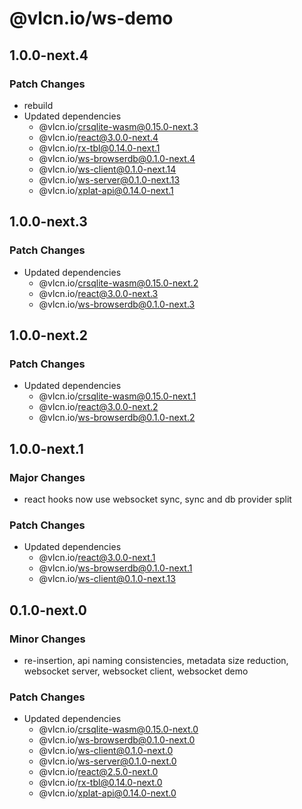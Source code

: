 # @vlcn.io/ws-demo

## 1.0.0-next.4

### Patch Changes

- rebuild
- Updated dependencies
  - @vlcn.io/crsqlite-wasm@0.15.0-next.3
  - @vlcn.io/react@3.0.0-next.4
  - @vlcn.io/rx-tbl@0.14.0-next.1
  - @vlcn.io/ws-browserdb@0.1.0-next.4
  - @vlcn.io/ws-client@0.1.0-next.14
  - @vlcn.io/ws-server@0.1.0-next.13
  - @vlcn.io/xplat-api@0.14.0-next.1

## 1.0.0-next.3

### Patch Changes

- Updated dependencies
  - @vlcn.io/crsqlite-wasm@0.15.0-next.2
  - @vlcn.io/react@3.0.0-next.3
  - @vlcn.io/ws-browserdb@0.1.0-next.3

## 1.0.0-next.2

### Patch Changes

- Updated dependencies
  - @vlcn.io/crsqlite-wasm@0.15.0-next.1
  - @vlcn.io/react@3.0.0-next.2
  - @vlcn.io/ws-browserdb@0.1.0-next.2

## 1.0.0-next.1

### Major Changes

- react hooks now use websocket sync, sync and db provider split

### Patch Changes

- Updated dependencies
  - @vlcn.io/react@3.0.0-next.1
  - @vlcn.io/ws-browserdb@0.1.0-next.1
  - @vlcn.io/ws-client@0.1.0-next.13

## 0.1.0-next.0

### Minor Changes

- re-insertion, api naming consistencies, metadata size reduction, websocket server, websocket client, websocket demo

### Patch Changes

- Updated dependencies
  - @vlcn.io/crsqlite-wasm@0.15.0-next.0
  - @vlcn.io/ws-browserdb@0.1.0-next.0
  - @vlcn.io/ws-client@0.1.0-next.0
  - @vlcn.io/ws-server@0.1.0-next.0
  - @vlcn.io/react@2.5.0-next.0
  - @vlcn.io/rx-tbl@0.14.0-next.0
  - @vlcn.io/xplat-api@0.14.0-next.0
